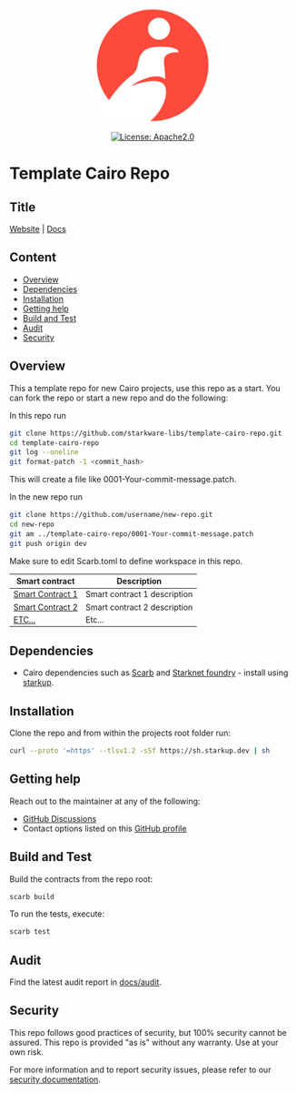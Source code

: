 <div align="center">
  <img alt="Cairo Logo" src="cairo_logo.png" width="200">
</div>

<div align="center">

[![License: Apache2.0](https://img.shields.io/badge/License-Apache2.0-green.svg)](LICENSE)
</div>

# Template Cairo Repo

## Title

[Website](link-to-website) | [Docs](link-to-docs)

## Content

- [Overview](#overview)
- [Dependencies](#dependencies)
- [Installation](#installation)
- [Getting help](#getting-help)
- [Build and Test](#build-and-test)
- [Audit](#audit)
- [Security](#security)

## Overview

This a template repo for new Cairo projects, use this repo as a start.
You can fork the repo or start a new repo and do the following:

In this repo run

```bash
git clone https://github.com/starkware-libs/template-cairo-repo.git
cd template-cairo-repo
git log --oneline
git format-patch -1 <commit_hash>
```
This will create a file like 0001-Your-commit-message.patch.

In the new repo run
```bash
git clone https://github.com/username/new-repo.git
cd new-repo
git am ../template-cairo-repo/0001-Your-commit-message.patch
git push origin dev
```

Make sure to edit Scarb.toml to define workspace in this repo.


| Smart contract   | Description                                                                                                                            |
|------------------|----------------------------------------------------------------------------------------------------------------------------------------|
| [Smart Contract 1](packages/smart_contract_1)             | Smart contract 1 description                                                                                                 |
| [Smart Contract 2](packages/smart_Contract_2)          | Smart contract 2 description                                                        |
| [ETC...](packages/etc)       | Etc...                                                                  |

## Dependencies

- Cairo dependencies such as [Scarb](https://docs.swmansion.com/scarb/) and [Starknet foundry](https://foundry-rs.github.io/starknet-foundry/index.html) - install using [starkup](https://github.com/software-mansion/starkup).

## Installation

Clone the repo and from within the projects root folder run:

```bash
curl --proto '=https' --tlsv1.2 -sSf https://sh.starkup.dev | sh
```

## Getting help

Reach out to the maintainer at any of the following:

- [GitHub Discussions](discussions)
- Contact options listed on this [GitHub profile](https://github.com/starkware-libs)

## Build and Test

Build the contracts from the repo root:

```bash
scarb build

```

To run the tests, execute:

```bash
scarb test
```

## Audit

Find the latest audit report in [docs/audit](docs/audit).

## Security

This repo follows good practices of security, but 100% security cannot be assured. This repo is provided "as is" without any warranty. Use at your own risk.

For more information and to report security issues, please refer to our [security documentation](docs/SECURITY.md).
